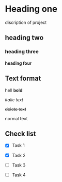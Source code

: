 # Heading one
discription of  project
## heading two
### heading three
#### heading four
## Text format
hell **bold**

*italic text*

~~delete text~~

normal text

## Check list
- [x] Task 1
- [x] Task 2
- [ ] Task 3
- [ ] Task 4


